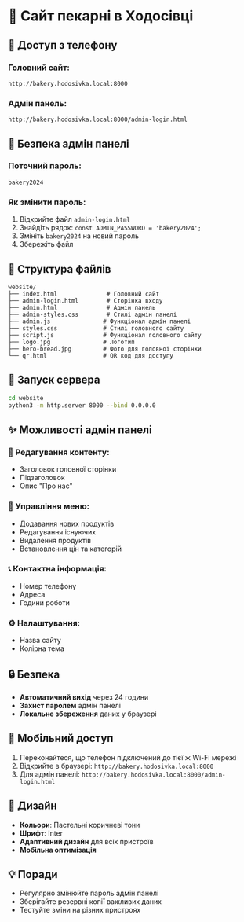 # 🍞 Сайт пекарні в Ходосівці

## 📱 Доступ з телефону

### Головний сайт:
```
http://bakery.hodosivka.local:8000
```

### Адмін панель:
```
http://bakery.hodosivka.local:8000/admin-login.html
```

## 🔐 Безпека адмін панелі

### Поточний пароль:
```
bakery2024
```

### Як змінити пароль:
1. Відкрийте файл `admin-login.html`
2. Знайдіть рядок: `const ADMIN_PASSWORD = 'bakery2024';`
3. Змініть `bakery2024` на новий пароль
4. Збережіть файл

## 📁 Структура файлів

```
website/
├── index.html              # Головний сайт
├── admin-login.html        # Сторінка входу
├── admin.html              # Адмін панель
├── admin-styles.css        # Стилі адмін панелі
├── admin.js               # Функціонал адмін панелі
├── styles.css             # Стилі головного сайту
├── script.js              # Функціонал головного сайту
├── logo.jpg               # Логотип
├── hero-bread.jpg         # Фото для головної сторінки
└── qr.html                # QR код для доступу
```

## 🚀 Запуск сервера

```bash
cd website
python3 -m http.server 8000 --bind 0.0.0.0
```

## ✨ Можливості адмін панелі

### 📝 Редагування контенту:
- Заголовок головної сторінки
- Підзаголовок
- Опис "Про нас"

### 🍞 Управління меню:
- Додавання нових продуктів
- Редагування існуючих
- Видалення продуктів
- Встановлення цін та категорій

### 📞 Контактна інформація:
- Номер телефону
- Адреса
- Години роботи

### ⚙️ Налаштування:
- Назва сайту
- Колірна тема

## 🔒 Безпека

- **Автоматичний вихід** через 24 години
- **Захист паролем** адмін панелі
- **Локальне збереження** даних у браузері

## 📱 Мобільний доступ

1. Переконайтеся, що телефон підключений до тієї ж Wi-Fi мережі
2. Відкрийте в браузері: `http://bakery.hodosivka.local:8000`
3. Для адмін панелі: `http://bakery.hodosivka.local:8000/admin-login.html`

## 🎨 Дизайн

- **Кольори**: Пастельні коричневі тони
- **Шрифт**: Inter
- **Адаптивний дизайн** для всіх пристроїв
- **Мобільна оптимізація**

## 💡 Поради

- Регулярно змінюйте пароль адмін панелі
- Зберігайте резервні копії важливих даних
- Тестуйте зміни на різних пристроях 